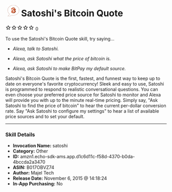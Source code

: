 # &nbsp;<img src="skill_icon" alt="Satoshi's Bitcoin Quote icon" width="36"> Satoshi's Bitcoin Quote
![0 stars](../../images/ic_star_border_black_18dp_1x.png)![0 stars](../../images/ic_star_border_black_18dp_1x.png)![0 stars](../../images/ic_star_border_black_18dp_1x.png)![0 stars](../../images/ic_star_border_black_18dp_1x.png)![0 stars](../../images/ic_star_border_black_18dp_1x.png) 0

To use the Satoshi's Bitcoin Quote skill, try saying...

* *Alexa, talk to Satoshi.*

* *Alexa, ask Satoshi what the price of bitcoin is.*

* *Alexa, ask Satoshi to make BitPay my default source.*

Satoshi's Bitcoin Quote is the first, fastest, and funnest way to keep up to date on everyone's favorite cryptocurrency! Sleek and easy to use, Satoshi is programmed to respond to realistic conversational questions. You can even choose your preferred price source for Satoshi to monitor and Alexa will provide you with up to the minute real-time pricing. Simply say, "Ask Satoshi to find the price of bitcoin" to hear the current per-dollar conversion rate. Say "Ask Satoshi to configure my settings" to hear a list of available price sources and to set your default.

***

### Skill Details

* **Invocation Name:** satoshi
* **Category:** Other
* **ID:** amzn1.echo-sdk-ams.app.d1c6d11c-f58d-4370-b0da-4bccda2a3470
* **ASIN:** B017OBVZ74
* **Author:** Majel Tech
* **Release Date:** November 6, 2015 @ 14:18:24
* **In-App Purchasing:** No
